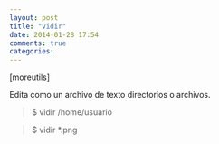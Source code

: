 ```yaml
---
layout: post
title: "vidir"
date: 2014-01-28 17:54
comments: true
categories: 
---
```

[moreutils]

Edita como un archivo de texto directorios o archivos.

>$ vidir /home/usuario

>$ vidir *.png

